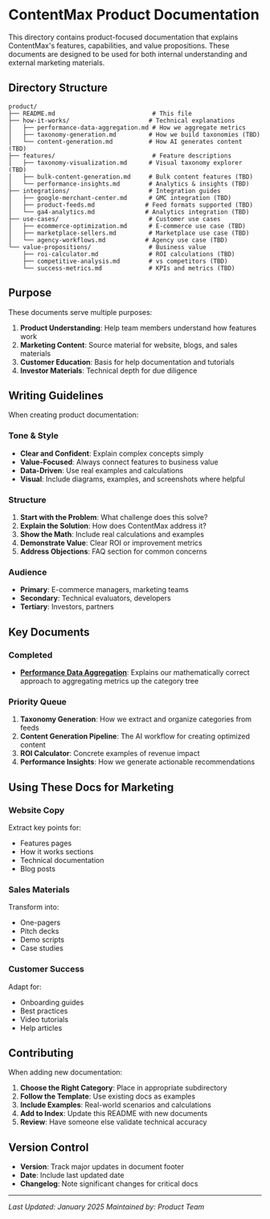 # ContentMax Product Documentation

This directory contains product-focused documentation that explains ContentMax's features, capabilities, and value propositions. These documents are designed to be used for both internal understanding and external marketing materials.

## Directory Structure

```
product/
├── README.md                           # This file
├── how-it-works/                      # Technical explanations
│   ├── performance-data-aggregation.md # How we aggregate metrics
│   ├── taxonomy-generation.md         # How we build taxonomies (TBD)
│   └── content-generation.md          # How AI generates content (TBD)
├── features/                           # Feature descriptions
│   ├── taxonomy-visualization.md      # Visual taxonomy explorer (TBD)
│   ├── bulk-content-generation.md     # Bulk content features (TBD)
│   └── performance-insights.md        # Analytics & insights (TBD)
├── integrations/                      # Integration guides
│   ├── google-merchant-center.md      # GMC integration (TBD)
│   ├── product-feeds.md              # Feed formats supported (TBD)
│   └── ga4-analytics.md              # Analytics integration (TBD)
├── use-cases/                         # Customer use cases
│   ├── ecommerce-optimization.md      # E-commerce use case (TBD)
│   ├── marketplace-sellers.md         # Marketplace use case (TBD)
│   └── agency-workflows.md           # Agency use case (TBD)
└── value-propositions/                # Business value
    ├── roi-calculator.md              # ROI calculations (TBD)
    ├── competitive-analysis.md        # vs competitors (TBD)
    └── success-metrics.md             # KPIs and metrics (TBD)
```

## Purpose

These documents serve multiple purposes:

1. **Product Understanding**: Help team members understand how features work
2. **Marketing Content**: Source material for website, blogs, and sales materials
3. **Customer Education**: Basis for help documentation and tutorials
4. **Investor Materials**: Technical depth for due diligence

## Writing Guidelines

When creating product documentation:

### Tone & Style
- **Clear and Confident**: Explain complex concepts simply
- **Value-Focused**: Always connect features to business value
- **Data-Driven**: Use real examples and calculations
- **Visual**: Include diagrams, examples, and screenshots where helpful

### Structure
1. **Start with the Problem**: What challenge does this solve?
2. **Explain the Solution**: How does ContentMax address it?
3. **Show the Math**: Include real calculations and examples
4. **Demonstrate Value**: Clear ROI or improvement metrics
5. **Address Objections**: FAQ section for common concerns

### Audience
- **Primary**: E-commerce managers, marketing teams
- **Secondary**: Technical evaluators, developers
- **Tertiary**: Investors, partners

## Key Documents

### Completed
- **[Performance Data Aggregation](how-it-works/performance-data-aggregation.md)**: Explains our mathematically correct approach to aggregating metrics up the category tree

### Priority Queue
1. **Taxonomy Generation**: How we extract and organize categories from feeds
2. **Content Generation Pipeline**: The AI workflow for creating optimized content
3. **ROI Calculator**: Concrete examples of revenue impact
4. **Performance Insights**: How we generate actionable recommendations

## Using These Docs for Marketing

### Website Copy
Extract key points for:
- Features pages
- How it works sections
- Technical documentation
- Blog posts

### Sales Materials
Transform into:
- One-pagers
- Pitch decks
- Demo scripts
- Case studies

### Customer Success
Adapt for:
- Onboarding guides
- Best practices
- Video tutorials
- Help articles

## Contributing

When adding new documentation:

1. **Choose the Right Category**: Place in appropriate subdirectory
2. **Follow the Template**: Use existing docs as examples
3. **Include Examples**: Real-world scenarios and calculations
4. **Add to Index**: Update this README with new documents
5. **Review**: Have someone else validate technical accuracy

## Version Control

- **Version**: Track major updates in document footer
- **Date**: Include last updated date
- **Changelog**: Note significant changes for critical docs

---

*Last Updated: January 2025*
*Maintained by: Product Team*
